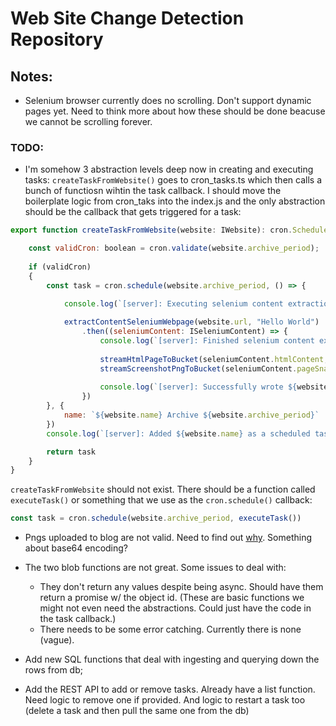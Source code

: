 # Web Site Change Detection Repository

## Notes:
- Selenium browser currently does no scrolling. Don't support dynamic pages yet. Need to think more about how these should be done beacuse we cannot be scrolling forever.

### TODO:
- I'm somehow 3 abstraction levels deep now in creating and executing tasks: `createTaskFromWebsite()` goes to cron_tasks.ts  which then calls a bunch of functiosn wihtin the task callback. I should move the boilerplate logic from cron_taks into the index.js and the only abstraction should be the callback that gets triggered for a task: 
```javascript
export function createTaskFromWebsite(website: IWebsite): cron.ScheduledTask | undefined {

    const validCron: boolean = cron.validate(website.archive_period);
        
    if (validCron)
    {
        const task = cron.schedule(website.archive_period, () => {

            console.log(`[server]: Executing selenium content extraction for ${website.name}`)
            
            extractContentSeleniumWebpage(website.url, "Hello World")
                .then((seleniumContent: ISeleniumContent) => {
                    console.log(`[server]: Finished selenium content extraction for ${website.name}. Writing data to bucket`)
                    
                    streamHtmlPageToBucket(seleniumContent.htmlContent, website, seleniumContent.extractedDate);
                    streamScreenshotPngToBucket(seleniumContent.pageSnapshot, website, seleniumContent.extractedDate);
                    
                    console.log(`[server]: Successfully wrote ${website.name} data to bucket`)
                })
        }, {
            name: `${website.name} Archive ${website.archive_period}`
        })
        console.log(`[server]: Added ${website.name} as a scheduled task with period ${website.archive_period}`);

        return task
    }
}
```
`createTaskFromWebsite` should not exist. There should be a function called `executeTask()` or something that we use as the `cron.schedule()` callback:
```javascript
const task = cron.schedule(website.archive_period, executeTask())
```

- Pngs uploaded to blog are not valid. Need to find out [why](https://www.selenium.dev/documentation/webdriver/interactions/windows/#takescreenshot). Something about base64 encoding?

- The two blob functions are not great. Some issues to deal with:
    - They don't return any values despite being async. Should have them return a promise w/ the object id. (These are basic functions we might not even need the abstractions. Could just have the code in the task callback.)
    - There needs to be some error catching. Currently there is none (vague).

- Add new SQL functions that deal with ingesting and querying down the rows from db;

- Add the REST API to add or remove tasks. Already have a list function. Need logic to remove one if provided. And logic to restart a task too (delete a task and then pull the same one from the db)